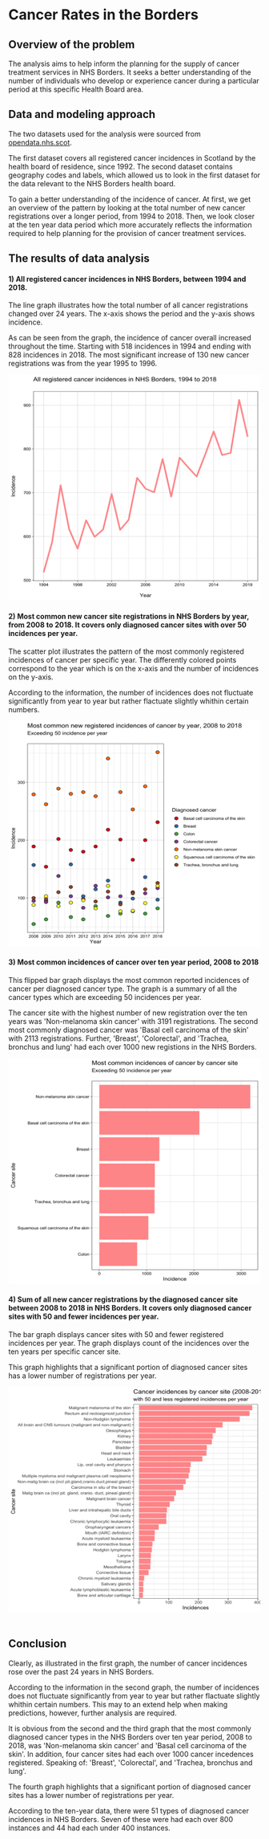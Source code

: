# Cancer Rates in the Borders

## Overview of the problem

The analysis aims to help inform the planning for the supply of cancer treatment services in NHS Borders. It seeks a better understanding of the number of individuals who develop or experience cancer during a particular period at this specific Health Board area. 

## Data and modeling approach

The two datasets used for the analysis were sourced from [opendata.nhs.scot](https://www.opendata.nhs.scot/).

The first dataset covers all registered cancer incidences in Scotland by the health board of residence, since 1992.
The second dataset contains geography codes and labels, which allowed us to look in the first dataset for the data relevant to the NHS Borders health board.

To gain a better understanding of the incidence of cancer. At first, we get an overview of the pattern by looking at the total number of new cancer registrations over a longer period, from 1994 to 2018. Then, we look closer at the ten year data period which more accurately reflects the information required to help planning for the provision of cancer treatment services.

## The results of data analysis

#### 1) All registered cancer incidences in NHS Borders, between 1994 and 2018.

The line graph illustrates how the total number of all cancer registrations changed over 24 years. The x-axis shows the period and the y-axis shows incidence. 

As can be seen from the graph, the incidence of cancer overall increased throughout the time. Starting with 518 incidences in 1994 and ending with 828 incidences in 2018. The most significant increase of 130 new cancer registrations was from the year 1995 to 1996.

<img src = "images/all_registered.png" width = "600" height = "450">

#### 2) Most common new cancer site registrations in NHS Borders by year, from 2008 to 2018. It covers only diagnosed cancer sites with over 50 incidences per year.

The scatter plot illustrates the pattern of the most commonly registered incidences of cancer per specific year. The differently colored points correspond to the year which is on the x-axis and the number of incidences on the y-axis.

According to the information, the number of incidences does not fluctuate significantly from year to year but rather flactuate slightly whithin certain numbers.

<img src = "images/common_by_year.png" width = "650" height = "450">

#### 3) Most common incidences of cancer over ten year period, 2008 to 2018

This flipped bar graph displays the most common reported incidences of cancer per diagnosed cancer type. The graph is a summary of all the cancer types which are exceeding 50 incidences per year.

The cancer site with the highest number of new registration over the ten years was 'Non-melanoma skin cancer' with 3191 registrations.
The second most commonly diagnosed cancer was 'Basal cell carcinoma of the skin' with 2113 registrations. 
Further, 'Breast', 'Colorectal', and 'Trachea, bronchus and lung' had each over 1000 new registions in the NHS Borders.

<img src = "images/most_common.png" width = "650" height = "450">

#### 4) Sum of all new cancer registrations by the diagnosed cancer site between 2008 to 2018 in NHS Borders. It covers only diagnosed cancer sites with 50 and fewer incidences per year.

The bar graph displays cancer sites with 50 and fewer registered incidences per year. The graph displays count of the incidences over the ten years per specific cancer site.

This graph highlights that a significant portion of diagnosed cancer sites has a lower number of registrations per year.

<img src = "images/less_common.png" width = "650" height = "450"> 

## Conclusion

Clearly, as illustrated in the first graph, the number of cancer incidences rose over the past 24 years in NHS Borders.

According to the information in the second graph, the number of incidences does not fluctuate significantly from year to year but rather flactuate slightly whithin certain numbers. This may to an extend help when making predictions, however, further analysis are required.

It is obvious from the second and the third graph that the most commonly diagnosed cancer types in the NHS Borders over ten year period, 2008 to 2018, was 'Non-melanoma skin cancer' and 'Basal cell carcinoma of the skin'. 
In addition, four cancer sites had each over 1000 cancer incedences registered. Speaking of: 'Breast', 'Colorectal', and 'Trachea, bronchus and lung'.

The fourth graph highlights that a significant portion of diagnosed cancer sites has a lower number of registrations per year.

According to the ten-year data, there were 51 types of diagnosed cancer incidences in NHS Borders. Seven of these were had each over 800 instances and 44 had each under 400 instances. 
